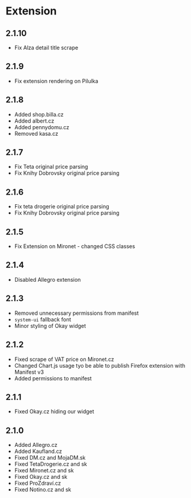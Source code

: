 # Extension

## 2.1.10
* Fix Alza detail title scrape

## 2.1.9
* Fix extension rendering on Pilulka

## 2.1.8
* Added shop.billa.cz
* Added albert.cz
* Added pennydomu.cz
* Removed kasa.cz

## 2.1.7
* Fix Teta original price parsing
* Fix Knihy Dobrovsky original price parsing

## 2.1.6
* Fix teta drogerie original price parsing
* Fix Knihy Dobrovsky original price parsing

## 2.1.5
* Fix Extension on Mironet - changed CSS classes

## 2.1.4
* Disabled Allegro extension

## 2.1.3
* Removed unnecessary permissions from manifest
* `system-ui` fallback font
* Minor styling of Okay widget

## 2.1.2
* Fixed scrape of VAT price on Mironet.cz
* Changed Chart.js usage tyo be able to publish Firefox extension with Manifest v3
* Added permissions to manifest

## 2.1.1
* Fixed Okay.cz hiding our widget

## 2.1.0
* Added Allegro.cz
* Added Kaufland.cz
* Fixed DM.cz and MojaDM.sk
* Fixed TetaDrogerie.cz and sk
* Fixed Mironet.cz and sk
* Fixed Okay.cz and sk
* Fixed ProZdraví.cz
* Fixed Notino.cz and sk
